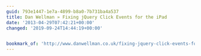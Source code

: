 ```yaml
---
guid: 793e1447-1e7a-4899-b8a0-7b731ba4a537
title: Dan Wellman » Fixing jQuery Click Events for the iPad
date: '2013-04-29T07:42:21+00:00'
changed: '2019-09-24T14:44:19+00:00'


bookmark_of: 'http://www.danwellman.co.uk/fixing-jquery-click-events-for-the-ipad/'
---
```




